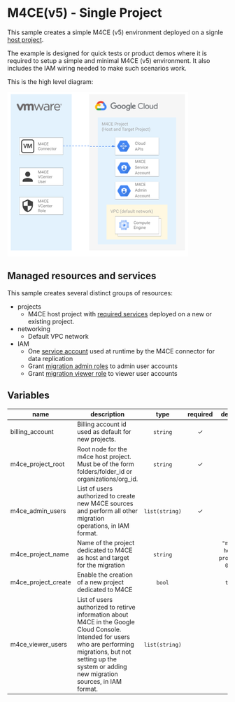 # M4CE(v5) - Single Project

This sample creates a simple M4CE (v5) environment deployed on a signle [host project](https://cloud.google.com/migrate/compute-engine/docs/5.0/how-to/enable-services#identifying_your_host_project).

The example is designed for quick tests or product demos where it is required to setup a simple and minimal M4CE (v5) environment. It also includes the IAM wiring needed to make such scenarios work.

This is the high level diagram:

![High-level diagram](diagram.png "High-level diagram")

## Managed resources and services

This sample creates several distinct groups of resources:

- projects
  - M4CE host project with [required services](https://cloud.google.com/migrate/compute-engine/docs/5.0/how-to/enable-services#enabling_required_services_on_the_host_project) deployed on a new or existing project. 
- networking
  - Default VPC network
- IAM
  - One [service account](https://cloud.google.com/migrate/compute-engine/docs/5.0/how-to/migrate-connector#step-3) used at runtime by the M4CE connector for data replication
  - Grant [migration admin roles](https://cloud.google.com/migrate/compute-engine/docs/5.0/how-to/enable-services#using_predefined_roles) to admin user accounts
  - Grant [migration viewer role](https://cloud.google.com/migrate/compute-engine/docs/5.0/how-to/enable-services#using_predefined_roles) to viewer user accounts


## Variables

| name | description | type | required | default |
|---|---|:---:|:---:|:---:|
| billing_account | Billing account id used as default for new projects. | <code>string</code> | ✓ |  |
| m4ce_project_root | Root node for the m4ce host project. Must be of the form folders/folder_id or organizations/org_id. | <code>string</code> | ✓ |  |
| m4ce_admin_users | List of users authorized to create new M4CE sources and perform all other migration operations, in IAM format. | <code>list&#40;string&#41;</code> | ✓ |  |
| m4ce_project_name | Name of the project dedicated to M4CE as host and target for the migration | <code>string</code> |  | <code>&#34;m4ce-host-project-000&#34;</code> |
| m4ce_project_create | Enable the creation of a new project dedicated to M4CE | <code>bool</code> |  | <code>true</code> |
| m4ce_viewer_users | List of users authorized to retirve information about M4CE in the Google Cloud Console. Intended for users who are performing migrations, but not setting up the system or adding new migration sources, in IAM format. | <code>list&#40;string&#41;</code> |  | <code>&#91;&#93;</code> |